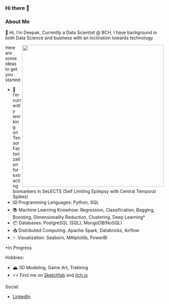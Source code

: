 ### Hi there 👋

### About Me
👋 Hi, I’m Deepak, Currently a Data Scientist @ BCH, I have background in both Data Science and business with an inclination towards technology

<img align="right" width=450px src="https://github-readme-stats.vercel.app/api?username=deepsai8&show_icons=true&count_private=true&theme=tokyonight&text_color=e4bf7a" />

Here are some ideas to get you started:
- 🔭 I’m currently working on Tensor Factorization for extracting biomarkers in SeLECTS (Self Limiting Epilepsy with Central Temporal Spikes)
- ⌨️ Programming Languages: Python, SQL
- 📚 Machine Learning Knowhow: Regression, Classification, Bagging, Boosting, Dimensionality Reduction, Clustering, Deep Learning*
- 📦 Databases: PostgreSQL (SQL), MongoDB(NoSQL)
- 📤 Distributed Computing: Apache Spark, Databricks, Airflow
- ✨ Visualization: Seaborn, MAtplotlib, PowerBI

*In Progress 

Hobbies:
- 🏔️ 3D Modeling, Game Art, Trekking
- ⚡⚡ Find me on <a href='https://sketchfab.com/dy4in'>Sketchfab</a> and <a href='https://dy4in.itch.io/'>itch.io</a>

Social:
- <a href= https://www.linkedin.com/in/deepaksingh8819/> LinkedIn </a>

<!--
![LeetCode Stats](https://leetcard.jacoblin.cool/elenaliao1002?theme=unicorn&ext=heatmap)

![Elena's GitHub stats](https://github-readme-stats.vercel.app/api?username=elenaliao1002&show_icons=true&count_private=true&theme=radical)

[![Top Langs](https://github-readme-stats.vercel.app/api/top-langs/?username=elenaliao1002)](https://github.com/elenaliao1002/github_stats)

**ajinChen/ajinChen** is a ✨ _special_ ✨ repository because its `README.md` (this file) appears on your GitHub profile.

Here are some ideas to get you started:

- 🔭 I’m currently working on ...
- 🌱 I’m currently learning ...
- 👯 I’m looking to collaborate on ...
- 🤔 I’m looking for help with ...
- 💬 Ask me about ...
- 📫 How to reach me: ...
- 😄 Pronouns: ...
- ⚡ Fun fact: ...

<a href="http://ajin.icu">
  <img width=450px src="https://github-readme-stats.vercel.app/api?username=ajinChen&show_icons=true&count_private=true&theme=onedark" />

<a href="http://ajin-top-lang.icu">
  <img align="right" width=420px src="https://github-readme-stats.vercel.app/api/top-langs/?username=ajinChen&layout=compact&langs_count=6&hide=php,less,javascript,css,scss,html,jupyter notebook&count_private=true&theme=onedark&text_color=e4bf7a" />

-->
